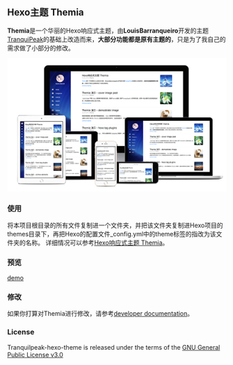 ## Hexo主题 Themia

**Themia**是一个华丽的Hexo响应式主题，由**LouisBarranqueiro**开发的主题[TranquiPeak](https://github.com/LouisBarranqueiro/tranquilpeak-hexo-theme)的基础上改造而来，**大部分功能都是原有主题的**，只是为了我自己的需求做了小部分的修改。

![](/themia_mockup.png)

### 使用 ###
将本项目根目录的所有文件复制进一个文件夹，并把该文件夹复制进Hexo项目的themes目录下，再把Hexo的配置文件_config.yml中的theme标签的指改为该文件夹的名称。
详细情况可以参考[Hexo响应式主题 Themia](http://kaedea.com/2015/10/05/themia-demo-using-thmia/)。

### 预览 ###
[demo](http://kaedea.com/categories/Themia/)

### 修改 ###
如果你打算对Themia进行修改，请参考[developer documentation](/docs/developer.md)。

### License ###

Tranquilpeak-hexo-theme is released under the terms of the [GNU General Public License v3.0](https://github.com/LouisBarranqueiro/tranquilpeak-hexo-theme/blob/master/LICENSE)
